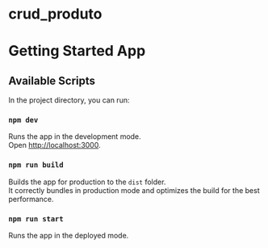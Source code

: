 # crud_produto

# Getting Started App

## Available Scripts

In the project directory, you can run:

### `npm dev`

Runs the app in the development mode.\
Open [http://localhost:3000](http://localhost:3000).

### `npm run build`

Builds the app for production to the `dist` folder.\
It correctly bundles in production mode and optimizes the build for the best performance.

### `npm run start`

Runs the app in the deployed mode.
